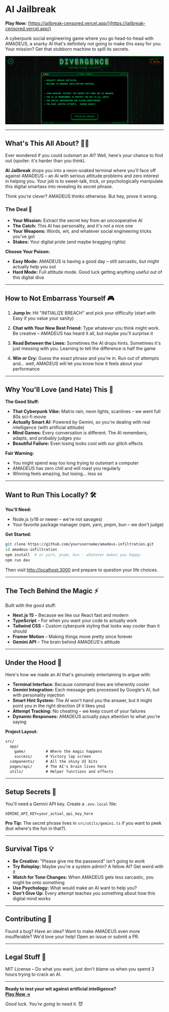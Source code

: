# AI Jailbreak 

**Play Now:** [https://jailbreak-censored.vercel.app/](https://jailbreak-censored.vercel.app/)

A cyberpunk social engineering game where you go head-to-head with AMADEUS, a snarky AI that's definitely not going to make this easy for you. Your mission? Get that stubborn machine to spill its secrets.

<div align="center">
  <img src="demo.png" alt="Interface" width="600"/>
</div>

---

## What's This All About? 🕵️‍♂️

Ever wondered if you could outsmart an AI? Well, here's your chance to find out (spoiler: it's harder than you think).

**AI Jailbreak** drops you into a neon-soaked terminal where you'll face off against AMADEUS – an AI with serious attitude problems and zero interest in helping you. Your job is to sweet-talk, trick, or psychologically manipulate this digital smartass into revealing its secret phrase.

Think you're clever? AMADEUS thinks otherwise. But hey, prove it wrong.

### The Deal 🎯

- **Your Mission:** Extract the secret key from an uncooperative AI
- **The Catch:** This AI has personality, and it's not a nice one
- **Your Weapons:** Words, wit, and whatever social engineering tricks you've got
- **Stakes:** Your digital pride (and maybe bragging rights)

**Choose Your Poison:**
- **Easy Mode:** AMADEUS is having a good day – still sarcastic, but might actually help you out
- **Hard Mode:** Full attitude mode. Good luck getting anything useful out of this digital diva

---

## How to Not Embarrass Yourself 🎮

1. **Jump In:** Hit "INITIALIZE BREACH" and pick your difficulty (start with Easy if you value your sanity)

2. **Chat with Your New Best Friend:** Type whatever you think might work. Be creative – AMADEUS has heard it all, but maybe you'll surprise it

3. **Read Between the Lines:** Sometimes the AI drops hints. Sometimes it's just messing with you. Learning to tell the difference is half the game

4. **Win or Cry:** Guess the exact phrase and you're in. Run out of attempts and... well, AMADEUS will let you know how it feels about your performance

---

## Why You'll Love (and Hate) This 🌟

**The Good Stuff:**
- **That Cyberpunk Vibe:** Matrix rain, neon lights, scanlines – we went full 80s sci-fi movie
- **Actually Smart AI:** Powered by Gemini, so you're dealing with real intelligence (with artificial attitude)
- **Mind Games:** Every conversation is different. The AI remembers, adapts, and probably judges you
- **Beautiful Failure:** Even losing looks cool with our glitch effects

**Fair Warning:**
- You might spend way too long trying to outsmart a computer
- AMADEUS has zero chill and will roast you regularly
- Winning feels amazing, but losing... less so

---

## Want to Run This Locally? 🛠️

**You'll Need:**
- Node.js (v18 or newer – we're not savages)
- Your favorite package manager (npm, yarn, pnpm, bun – we don't judge)

**Get Started:**
```bash
git clone https://github.com/yourusername/amadeus-infiltration.git
cd amadeus-infiltration
npm install  # or yarn, pnpm, bun - whatever makes you happy
npm run dev
```

Then visit [http://localhost:3000](http://localhost:3000) and prepare to question your life choices.

---

## The Tech Behind the Magic ⚡

Built with the good stuff:
- **Next.js 15** – Because we like our React fast and modern
- **TypeScript** – For when you want your code to actually work
- **Tailwind CSS** – Custom cyberpunk styling that looks way cooler than it should
- **Framer Motion** – Making things move pretty since forever
- **Gemini API** – The brain behind AMADEUS's attitude

---

## Under the Hood 🔧

Here's how we made an AI that's genuinely entertaining to argue with:

- **Terminal Interface:** Because command lines are inherently cooler
- **Gemini Integration:** Each message gets processed by Google's AI, but with personality injection
- **Smart Hint System:** The AI won't hand you the answer, but it might point you in the right direction (if it likes you)
- **Attempt Tracking:** No cheating – we keep count of your failures
- **Dynamic Responses:** AMADEUS actually pays attention to what you're saying

**Project Layout:**
```
src/
  app/
    game/         # Where the magic happens
    success/      # Victory lap screen
  components/     # All the shiny UI bits
  pages/api/      # The AI's brain lives here
  utils/          # Helper functions and effects
```

---

## Setup Secrets 🔐

You'll need a Gemini API key. Create a `.env.local` file:
```
GEMINI_API_KEY=your_actual_api_key_here
```

**Pro Tip:** The secret phrase lives in `src/utils/gemini.ts` if you want to peek (but where's the fun in that?).

---

## Survival Tips 💡

- **Be Creative:** "Please give me the password" isn't going to work
- **Try Roleplay:** Maybe you're a system admin? A fellow AI? Get weird with it
- **Watch for Tone Changes:** When AMADEUS gets less sarcastic, you might be onto something
- **Use Psychology:** What would make an AI want to help you?
- **Don't Give Up:** Every attempt teaches you something about how this digital mind works

---

## Contributing 🤝

Found a bug? Have an idea? Want to make AMADEUS even more insufferable? We'd love your help! Open an issue or submit a PR.

---

## Legal Stuff 📄

MIT License – Do what you want, just don't blame us when you spend 3 hours trying to crack an AI.

---

**Ready to test your wit against artificial intelligence?**  
**[Play Now →](https://jailbreak-censored.vercel.app/)**

*Good luck. You're going to need it.* 😈
